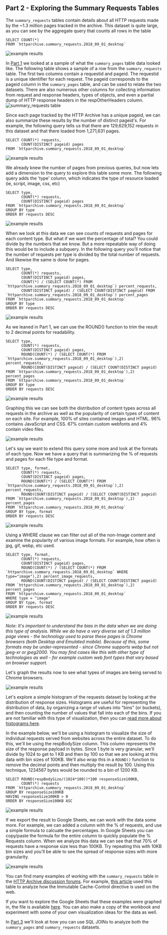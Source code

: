 Part 2 - Exploring the Summary Requests Tables
-------------------
The `summary_requests` tables contain details about all HTTP requests made by the ~1.3 million pages tracked in the archive. This dataset is quite large, as you can see by the aggregate query that counts all rows in the table 

```
SELECT COUNT(*)
FROM `httparchive.summary_requests.2018_09_01_desktop`
```

![example results](./images/guided_tour_summary_requests-count.jpg)

In [Part 1](https://github.com/paulcalvano/httparchive.org/blob/master/docs/guided_tour_summary_pages.md) we looked at a sample of what the `summary_pages` table data looked like. The following table shows a sample of a row from the `summary_requests` table.   The first two columns contain a requestid and pageid.  The requestid is a unique identifier for each request.  The pageid corresponds to the pageid column in the `summary_pages` table, and can be used to relate the two datasets. There are also numerous other columns for collecting information from request and response headers, types of objects, and even a partial dump of HTTP response headers in the respOtherHeaders column.
![summary_requests table](./images/guided_tour_summary_requests-tabledetails.jpg)

Since each page tracked by the HTTP Archive has a unique pageid, we can also summarize these results by the number of distinct pageid's.  For example, the following query tells us that there are 129,629,152 requests in this dataset and that there loaded from 1,271,631 pages. 

```
SELECT COUNT(*) requests,
       COUNT(DISTINCT pageid) pages
FROM `httparchive.summary_requests.2018_09_01_desktop`
```
![example results](./images/guided_tour_summary_requests-count_pageids.jpg)


We already knew the number of pages from previous queries, but now lets add a dimension to the query to explore this table some more. The following query adds the 'type' column, which indicates the type of resource loaded (ie, script, image, css, etc)

```
SELECT type, 
       COUNT(*) requests,
       COUNT(DISTINCT pageid) pages
FROM `httparchive.summary_requests.2018_09_01_desktop`
GROUP BY type
ORDER BY requests DESC
```
![example results](./images/guided_tour_summary_requests-count_reqtype.jpg)

When we look at this data we can see counts of requests and pages for each content type. But what if we want the percentage of total? You could divide by the numbers that we know. But a more repeatable way of doing this would be to include a subquery. In the following query you'll notice that the number of requests per type is divided by the total number of requests. And likewise the same is done for pages.

```
SELECT type, 
       COUNT(*) requests,
       COUNT(DISTINCT pageid) pages,
       COUNT(*) / (SELECT COUNT(*) FROM `httparchive.summary_requests.2018_09_01_desktop`) percent_requests,
       COUNT(DISTINCT pageid) / (SELECT COUNT(DISTINCT pageid) FROM `httparchive.summary_requests.2018_09_01_desktop`) percent_pages
FROM `httparchive.summary_requests.2018_09_01_desktop`
GROUP BY type
ORDER BY requests DESC
```

![example results](./images/guided_tour_summary_requests-count_reqtype_perc.jpg)

As we leaned in Part 1, we can use the ROUND() function to trim the result to 2 decimal points for readability.

```
SELECT type, 
       COUNT(*) requests,
       COUNT(DISTINCT pageid) pages,
       ROUND(COUNT(*) / (SELECT COUNT(*) FROM `httparchive.summary_requests.2018_09_01_desktop`),2) percent_requests,
       ROUND(COUNT(DISTINCT pageid) / (SELECT COUNT(DISTINCT pageid) FROM `httparchive.summary_requests.2018_09_01_desktop`),2) percent_pages
FROM `httparchive.summary_requests.2018_09_01_desktop`
GROUP BY type
ORDER BY requests DESC
```
![example results](./images/guided_tour_summary_requests-count_reqtype_perc_rounded.jpg)


Graphing this we can see both the distribution of content types across all requests in the archive as well as the popularity of certain types of content on each site.  For example, 100% of sites contained images and HTML.  96% contains JavaScript and CSS. 67% contain custom webfonts and 4% contain video files.

![example results](./images/guided_tour_summary_requests-type-graph.jpg)

Let's say we want to extend this query some more and look at the formats of each type. Now we have a query that is summarizing the % of requests and pages for each file type and format.

```
SELECT type, format,
       COUNT(*) requests,
       COUNT(DISTINCT pageid) pages,
       ROUND(COUNT(*) / (SELECT COUNT(*) FROM `httparchive.summary_requests.2018_09_01_desktop`),2) percent_requests,
       ROUND(COUNT(DISTINCT pageid) / (SELECT COUNT(DISTINCT pageid) FROM `httparchive.summary_requests.2018_09_01_desktop`),2) percent_pages
FROM `httparchive.summary_requests.2018_09_01_desktop`
GROUP BY type, format
ORDER BY requests DESC
```
![example results](./images/guided_tour_summary_requests-count_reqtypeformat_perc_rounded.jpg)

Using a WHERE clause we can filter out all of the non-Image content and examine the popularity of various image formats. For example, how often is jpg, gif, webp, etc used. 
 
```
SELECT type, format,
       COUNT(*) requests,
       COUNT(DISTINCT pageid) pages,
       ROUND(COUNT(*) / (SELECT COUNT(*) FROM `httparchive.summary_requests.2018_09_01_desktop` WHERE type="image"),2) percent_image_requests,
       ROUND(COUNT(DISTINCT pageid) / (SELECT COUNT(DISTINCT pageid) FROM `httparchive.summary_requests.2018_09_01_desktop`),2) percent_pages
FROM `httparchive.summary_requests.2018_09_01_desktop`
WHERE type = "image"
GROUP BY type, format
ORDER BY requests DESC
```

![example results](./images/guided_tour_summary_requests-count_reqimageformat_perc_rounded.jpg)

*Note: It's important to understand the bias in the data when we are doing this type of analysis. While we do have a very diverse set of 1.3 million page views - the technology used to parse these pages is Chrome browsers (both Desktop and Emulated mobile). Because of this, some formats may be under-represented - since Chrome supports webp but not jpeg-xr or jpeg2000.  You may find cases like this with other type of technologies as well - for example custom web font types that vary based on browser support.*

Let's graph the results now to see what types of images are being served to Chrome browsers.

![example results](./images/guided_tour_summary_requests-imageformat-graph.jpg)

Let's explore a simple histogram of the requests dataset by looking at the distribution of response sizes. Histograms are useful for representing the distribution of data, by organizing a range of values into "bins" (or buckets), and then counting the number of values that fall into each of the bins. If you are not familiar with this type of visualization, then you can [read more about histograms here](https://en.wikipedia.org/wiki/Histogram). 

In the example below, we'll be using a histogram to visualize the size of individual requests served from websites across the entire dataset. To do this, we'll be using the respBodySize column. This column represents the size of the response payload in bytes. Since 1 byte is very granular, we'll divide by 1024 to get to 1 KB and then by 100 so that we are looking at this data with bin sizes of 100KB. We'll also wrap this in a `ROUND()` function to remove the decimal points and then multiply the result by 100. Using this technique, 1234567 bytes would be rounded to a bin of 1200 KB.

```
SELECT ROUND(respBodySize/(1024*100))*100 responseSize100KB, 
       COUNT(*) requests
FROM `httparchive.summary_requests.2018_09_01_desktop`
GROUP BY responseSize100KB
HAVING responseSize100KB > 0
ORDER BY responseSize100KB ASC
```
![example results](./images/guided_tour_summary_requests-histogram.jpg)

If we export the result to Google Sheets, we can work with the data some more. For example, we can added a column with the % of requests, and use a simple formula to calcuate the percentages. In Google Sheets you can copy/paste the formula for the entire column to quickly populate the % Requests column. When we analyze this data we can see that that 70% of requests have a response size less than 100KB. Try repeating this with 10KB bin sizes and you'll be able to see the spread of response sizes with more granularity.

![example results](./images/guided_tour_summary_requests-histogram-graph.jpg)

You can find many examples of working with the `summary_requests` table in the [HTTP Archive discussion forums](https://discuss.httparchive.org/). For example, [this article](https://discuss.httparchive.org/t/cache-control-immutable-a-year-later/1195) used this table to analyze how the Immutable Cache-Control directive is used on the web. 

If you want to explore the Google Sheets that these examples were graphed in, the file is available [here](https://docs.google.com/spreadsheets/d/15Hie8J0XRHcG6OGTRx14p2cAouQcxiq73Hu2dpsgvxM/edit?usp=sharing). You can also make a copy of the workbook and experiment with some of your own visualization ideas for the data as well.

In [Part 3](https://github.com/paulcalvano/httparchive.org/blob/master/docs/guided_tour_summary_pages_requests.md) we'll look at how you can use SQL JOINs to analyze both the `summary_pages` and `summary_requests` datasets.
